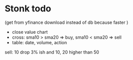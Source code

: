 # Stonk todo 

(get from yfinance download instead of db because faster )
- close value chart
- cross: sma10 > sma20 => buy, sma10 < sma20 => sell
- table: date, volume, action

sell: 10 drop 3% ish and 10, 20 higher than 50